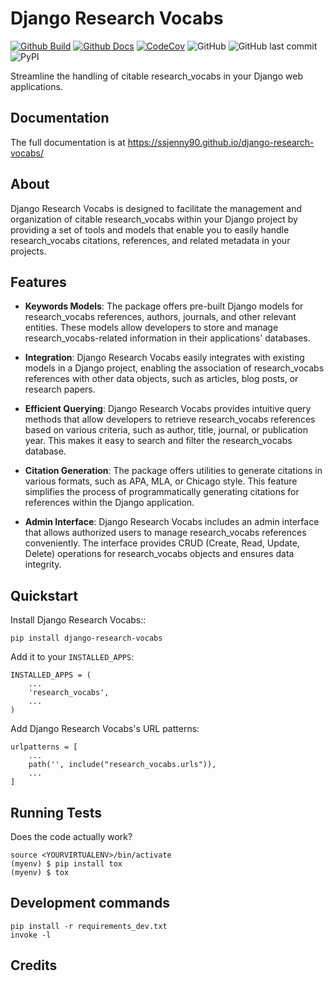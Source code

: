 # Django Research Vocabs 

[![Github Build](https://github.com/SSJenny90/django-research-vocabs/actions/workflows/build.yml/badge.svg)](https://github.com/SSJenny90/django-research-vocabs/actions/workflows/build.yml)
[![Github Docs](https://github.com/SSJenny90/django-research-vocabs/actions/workflows/docs.yml/badge.svg)](https://github.com/SSJenny90/django-research-vocabs/actions/workflows/docs.yml)
[![CodeCov](https://codecov.io/gh/SSJenny90/django-research-vocabs/branch/main/graph/badge.svg?token=0Q18CLIKZE)](https://codecov.io/gh/SSJenny90/django-research-vocabs)
![GitHub](https://img.shields.io/github/license/SSJenny90/django-research-vocabs)
![GitHub last commit](https://img.shields.io/github/last-commit/SSJenny90/django-research-vocabs)
![PyPI](https://img.shields.io/pypi/v/django-research-vocabs)

Streamline the handling of citable research_vocabs in your Django web applications.

Documentation
-------------

The full documentation is at https://ssjenny90.github.io/django-research-vocabs/

About
---------

Django Research Vocabs is designed to facilitate the management and organization of citable research_vocabs within your Django project by providing a set of tools and models that enable you to easily handle research_vocabs citations, references, and related metadata in your projects.

Features
-----------

- **Keywords Models**: The package offers pre-built Django models for research_vocabs references, authors, journals, and other relevant entities. These models allow developers to store and manage research_vocabs-related information in their applications' databases.

- **Integration**: Django Research Vocabs easily integrates with existing models in a Django project, enabling the association of research_vocabs references with other data objects, such as articles, blog posts, or research papers.

- **Efficient Querying**: Django Research Vocabs provides intuitive query methods that allow developers to retrieve research_vocabs references based on various criteria, such as author, title, journal, or publication year. This makes it easy to search and filter the research_vocabs database.

- **Citation Generation**: The package offers utilities to generate citations in various formats, such as APA, MLA, or Chicago style. This feature simplifies the process of programmatically generating citations for references within the Django application.

- **Admin Interface**: Django Research Vocabs includes an admin interface that allows authorized users to manage research_vocabs references conveniently. The interface provides CRUD (Create, Read, Update, Delete) operations for research_vocabs objects and ensures data integrity.

Quickstart
----------

Install Django Research Vocabs::

    pip install django-research-vocabs

Add it to your `INSTALLED_APPS`:


    INSTALLED_APPS = (
        ...
        'research_vocabs',
        ...
    )

Add Django Research Vocabs's URL patterns:

    urlpatterns = [
        ...
        path('', include("research_vocabs.urls")),
        ...
    ]


Running Tests
-------------

Does the code actually work?

    source <YOURVIRTUALENV>/bin/activate
    (myenv) $ pip install tox
    (myenv) $ tox


Development commands
---------------------

    pip install -r requirements_dev.txt
    invoke -l


Credits
-------


